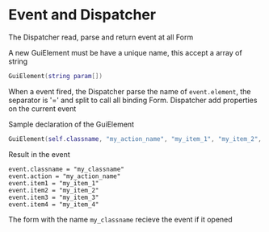 # Event and Dispatcher

The Dispatcher read, parse and return event at all Form

A new GuiElement must be have a unique name, this accept a array of string
```lua
GuiElement(string param[])
```

When a event fired, the Dispatcher parse the name of `event.element`, the separator is '=' and split to call all binding Form.
Dispatcher add properties on the current event

Sample declaration of the GuiElement
```lua
GuiElement(self.classname, "my_action_name", "my_item_1", "my_item_2", "my_item_3", "my_item_4")
```

Result in the event
```
event.classname = "my_classname"
event.action = "my_action_name"
event.item1 = "my_item_1"
event.item2 = "my_item_2"
event.item3 = "my_item_3"
event.item4 = "my_item_4"
```

The form with the name `my_classname` recieve the event if it opened
